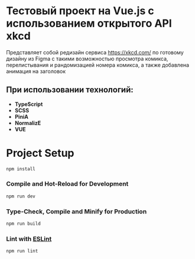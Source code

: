 # Тестовый проект на Vue.js с использованием открытого API xkcd
Представляет собой редизайн сервиса https://xkcd.com/ по готовому дизайну из Figma
с такими возможностью просмотра комикса, перелистывания и рандомизацией номера комикса, а также добавлена анимация на заголовок


## При использовании технологий:
+ **TypeScript**
+ **SCSS**
+ **PiniA**
+ **NormalizE**
+ **VUE**



# Project Setup

```sh
npm install
```

### Compile and Hot-Reload for Development

```sh
npm run dev
```

### Type-Check, Compile and Minify for Production

```sh
npm run build
```

### Lint with [ESLint](https://eslint.org/)

```sh
npm run lint
```
